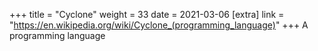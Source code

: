 +++
title = "Cyclone"
weight = 33
date = 2021-03-06
[extra]
link = "https://en.wikipedia.org/wiki/Cyclone_(programming_language)"
+++
A programming language

